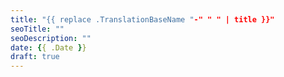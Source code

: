 ```yaml
---
title: "{{ replace .TranslationBaseName "-" " " | title }}"
seoTitle: ""
seoDescription: ""
date: {{ .Date }}
draft: true
---
```


